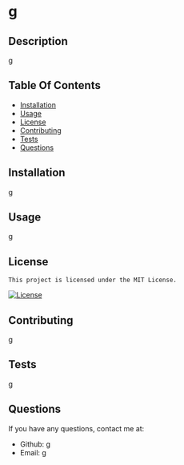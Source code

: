 # g

  ## Description
  g
  
  ## Table Of Contents
  * [Installation](#installation)
  * [Usage](#usage)
  * [License](##License)
  * [Contributing](#contributing)
  * [Tests](#tests)
  * [Questions](#questions)
  
  ## Installation
  g
  
  ## Usage
  g
  
  ## License
     
    This project is licensed under the MIT License.
    
  [![License](https://img.shields.io/badge/License-MIT-blue.svg)](https://opensource.org/licenses/Apache-2.0)
  
  ## Contributing
  g
  
  ## Tests
  g
  
  ## Questions 
  If you have any questions, contact me at:
  
  * Github: g
  * Email: g
  
